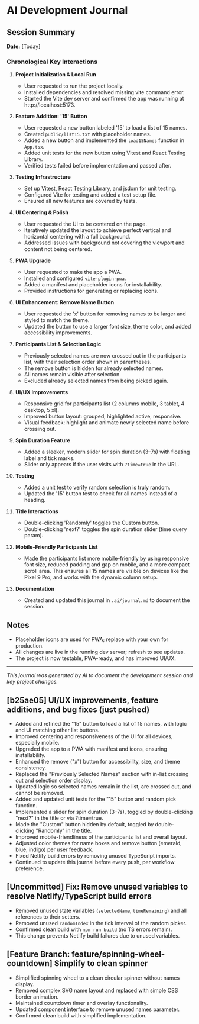 # AI Development Journal

## Session Summary

**Date:** [Today]

### Chronological Key Interactions

1. **Project Initialization & Local Run**
   - User requested to run the project locally.
   - Installed dependencies and resolved missing vite command error.
   - Started the Vite dev server and confirmed the app was running at http://localhost:5173.

2. **Feature Addition: '15' Button**
   - User requested a new button labeled '15' to load a list of 15 names.
   - Created `public/list15.txt` with placeholder names.
   - Added a new button and implemented the `load15Names` function in `App.tsx`.
   - Added unit tests for the new button using Vitest and React Testing Library.
   - Verified tests failed before implementation and passed after.

3. **Testing Infrastructure**
   - Set up Vitest, React Testing Library, and jsdom for unit testing.
   - Configured Vite for testing and added a test setup file.
   - Ensured all new features are covered by tests.

4. **UI Centering & Polish**
   - User requested the UI to be centered on the page.
   - Iteratively updated the layout to achieve perfect vertical and horizontal centering with a full background.
   - Addressed issues with background not covering the viewport and content not being centered.

5. **PWA Upgrade**
   - User requested to make the app a PWA.
   - Installed and configured `vite-plugin-pwa`.
   - Added a manifest and placeholder icons for installability.
   - Provided instructions for generating or replacing icons.

6. **UI Enhancement: Remove Name Button**
   - User requested the 'x' button for removing names to be larger and styled to match the theme.
   - Updated the button to use a larger font size, theme color, and added accessibility improvements.

7. **Participants List & Selection Logic**
   - Previously selected names are now crossed out in the participants list, with their selection order shown in parentheses.
   - The remove button is hidden for already selected names.
   - All names remain visible after selection.
   - Excluded already selected names from being picked again.

8. **UI/UX Improvements**
   - Responsive grid for participants list (2 columns mobile, 3 tablet, 4 desktop, 5 xl).
   - Improved button layout: grouped, highlighted active, responsive.
   - Visual feedback: highlight and animate newly selected name before crossing out.

9. **Spin Duration Feature**
   - Added a sleeker, modern slider for spin duration (3–7s) with floating label and tick marks.
   - Slider only appears if the user visits with `?time=true` in the URL.

10. **Testing**
    - Added a unit test to verify random selection is truly random.
    - Updated the '15' button test to check for all names instead of a heading.

11. **Title Interactions**
    - Double-clicking 'Randomly' toggles the Custom button.
    - Double-clicking 'next?' toggles the spin duration slider (time query param).

12. **Mobile-Friendly Participants List**
    - Made the participants list more mobile-friendly by using responsive font size, reduced padding and gap on mobile, and a more compact scroll area. This ensures all 15 names are visible on devices like the Pixel 9 Pro, and works with the dynamic column setup.

13. **Documentation**
    - Created and updated this journal in `.ai/journal.md` to document the session.

## Notes
- Placeholder icons are used for PWA; replace with your own for production.
- All changes are live in the running dev server; refresh to see updates.
- The project is now testable, PWA-ready, and has improved UI/UX.

---

*This journal was generated by AI to document the development session and key project changes.* 

## [b25ae05] UI/UX improvements, feature additions, and bug fixes (just pushed)

- Added and refined the "15" button to load a list of 15 names, with logic and UI matching other list buttons.
- Improved centering and responsiveness of the UI for all devices, especially mobile.
- Upgraded the app to a PWA with manifest and icons, ensuring installability.
- Enhanced the remove ("x") button for accessibility, size, and theme consistency.
- Replaced the "Previously Selected Names" section with in-list crossing out and selection order display.
- Updated logic so selected names remain in the list, are crossed out, and cannot be removed.
- Added and updated unit tests for the "15" button and random pick function.
- Implemented a slider for spin duration (3–7s), toggled by double-clicking "next?" in the title or via ?time=true.
- Made the "Custom" button hidden by default, toggled by double-clicking "Randomly" in the title.
- Improved mobile-friendliness of the participants list and overall layout.
- Adjusted color themes for name boxes and remove button (emerald, blue, indigo) per user feedback.
- Fixed Netlify build errors by removing unused TypeScript imports.
- Continued to update this journal before every push, per workflow preference. 

## [Uncommitted] Fix: Remove unused variables to resolve Netlify/TypeScript build errors

- Removed unused state variables (`selectedName`, `timeRemaining`) and all references to their setters.
- Removed unused `randomIndex` in the tick interval of the random picker.
- Confirmed clean build with `npm run build` (no TS errors remain).
- This change prevents Netlify build failures due to unused variables. 

## [Feature Branch: feature/spinning-wheel-countdown] Simplify to clean spinner

- Simplified spinning wheel to a clean circular spinner without names display.
- Removed complex SVG name layout and replaced with simple CSS border animation.
- Maintained countdown timer and overlay functionality.
- Updated component interface to remove unused names parameter.
- Confirmed clean build with simplified implementation. 